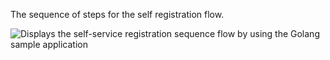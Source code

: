 The sequence of steps for the self registration flow.

<div class="three-quarter">

![Displays the self-service registration sequence flow by using the Golang sample application](/img/oie-embedded-sdk/oie-embedded-sdk-go-use-case-self-serve-reg.png)

</div>
